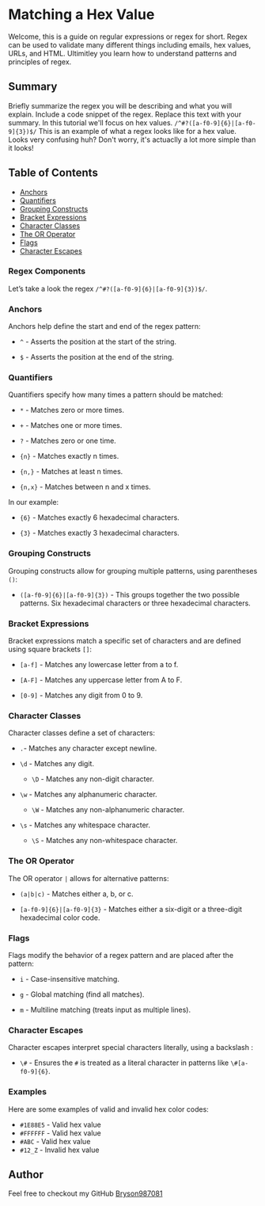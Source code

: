 # Matching a Hex Value

Welcome, this is a guide on regular expressions or regex for short.  Regex can be used to validate many different things including emails, hex values, URLs, and HTML.  Ultimitley you learn how to understand patterns and principles of regex.

## Summary

Briefly summarize the regex you will be describing and what you will explain. Include a code snippet of the regex. Replace this text with your summary.
In this tutorial we'll focus on hex values.  `/^#?([a-f0-9]{6}|[a-f0-9]{3})$/`  This is an example of what a regex looks like for a hex value.  Looks very confusing huh?  Don't worry, it's actuaclly a lot more simple than it looks!

## Table of Contents

- [Anchors](#anchors)
- [Quantifiers](#quantifiers)
- [Grouping Constructs](#grouping-constructs)
- [Bracket Expressions](#bracket-expressions)
- [Character Classes](#character-classes)
- [The OR Operator](#the-or-operator)
- [Flags](#flags)
- [Character Escapes](#character-escapes)


### Regex Components
Let’s take a look the regex `/^#?([a-f0-9]{6}|[a-f0-9]{3})$/`.


### Anchors
Anchors help define the start and end of the regex pattern:

- `^` - Asserts the position at the start of the string.

- `$` - Asserts the position at the end of the string.



### Quantifiers
Quantifiers specify how many times a pattern should be matched:

- `*` - Matches zero or more times.

- `+` - Matches one or more times.

- `?` - Matches zero or one time.

- `{n}` - Matches exactly n times.

- `{n,}` - Matches at least n times.

- `{n,x}` - Matches between n and x times.

In our example:

- `{6}` - Matches exactly 6 hexadecimal characters.

- `{3}` - Matches exactly 3 hexadecimal characters.


### Grouping Constructs
Grouping constructs allow for grouping multiple patterns, using parentheses `()`:

- `([a-f0-9]{6}|[a-f0-9]{3})` - This groups together the two possible patterns. Six hexadecimal characters or three hexadecimal characters.


### Bracket Expressions
Bracket expressions match a specific set of characters and are defined using square brackets `[]`:

- `[a-f]` - Matches any lowercase letter from a to f.

- `[A-F]` - Matches any uppercase letter from A to F.

- `[0-9]` - Matches any digit from 0 to 9.


### Character Classes
Character classes define a set of characters:

- `.`- Matches any character except newline.

- `\d` - Matches any digit.

    - `\D` - Matches any non-digit character.

- `\w` - Matches any alphanumeric character.

    - `\W` - Matches any non-alphanumeric character.

- `\s` - Matches any whitespace character.

    - `\S` - Matches any non-whitespace character.


### The OR Operator
The OR operator `|` allows for alternative patterns:

- `(a|b|c)` - Matches either a, b, or c.

- `[a-f0-9]{6}|[a-f0-9]{3}` - Matches either a six-digit or a three-digit hexadecimal color code.


### Flags
Flags modify the behavior of a regex pattern and are placed after the pattern:

- `i` - Case-insensitive matching.

- `g` - Global matching (find all matches).

- `m` - Multiline matching (treats input as multiple lines).


### Character Escapes
Character escapes interpret special characters literally, using a backslash \:

- `\#` - Ensures the `#` is treated as a literal character in patterns like `\#[a-f0-9]{6}`.


### Examples
Here are some examples of valid and invalid hex color codes:

- `#1E88E5` - Valid hex value
- `#FFFFFF` - Valid hex value
- `#ABC` - Valid hex value
- `#12_Z` - Invalid hex value


## Author

Feel free to checkout my GitHub [Bryson987081](https://github.com/Bryson987081)